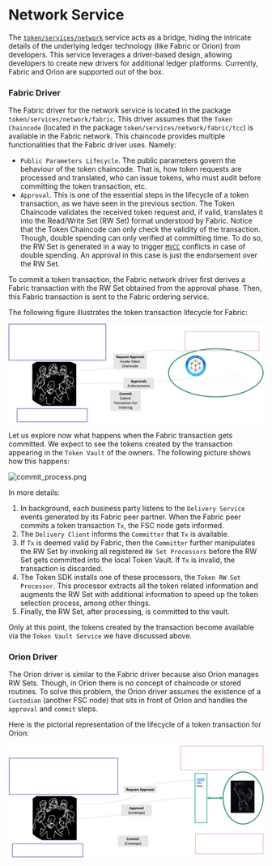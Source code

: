 # Network Service

The [`token/services/network`](./../../token/services/network) service acts as a bridge, hiding the intricate details of the underlying ledger technology (like Fabric or Orion) from developers.
This service leverages a driver-based design, allowing developers to create new drivers for additional ledger platforms.
Currently, Fabric and Orion are supported out of the box.

### Fabric Driver

The Fabric driver for the network service is located in the package `token/services/network/fabric`.
This driver assumes that the `Token Chaincode` (located in the package `token/services/network/fabric/tcc`)
is available in the Fabric network. This chaincode provides multiple functionalities that the Fabric driver uses.
Namely:
- `Public Parameters Lifecycle`. The public parameters govern the behaviour of the token chaincode. That is, how
  token requests are processed and translated, who can issue tokens, who must audit before committing the token transaction, etc.
- `Approval`. This is one of the essential steps in the lifecycle of a token transaction,
  as we have seen in the previous section. The Token Chaincode validates the received token request and, if valid, translates
  it into the Read/Write Set (RW Set) format understood by Fabric.
  Notice that the Token Chaincode can only check the validity of the transaction. Though, double spending can only verified
  at committing time. To do so, the RW Set is generated in a way to trigger [`MVCC`](https://hyperledger-fabric.readthedocs.io/en/release-1.3/arch-deep-dive.html#the-endorsing-peer-simulates-a-transaction-and-produces-an-endorsement-signature)
  conflicts in case of double spending.
  An approval in this case is just the endorsement over the RW Set.

To commit a token transaction, the Fabric network driver first derives a Fabric transaction with the RW Set
obtained from the approval phase. Then, this Fabric transaction is sent to the Fabric ordering service.

The following figure illustrates the token transaction lifecycle for Fabric:

![fabric_ttx_lifecycle.png](./../imgs/fabric_ttx_lifecycle.png)

Let us explore now what happens when the Fabric transaction gets committed.
We expect to see the tokens created by the transaction appearing in the `Token Vault` of the owners.
The following picture shows how this happens:

![commit_process.png](./../imgs/commit_process.png)

In more details:
1. In background, each business party listens to the `Delivery Service` events generated by its Fabric peer partner.
   When the Fabric peer commits a token transaction `Tx`, the FSC node gets informed.
2. The `Delivery Client` informs the `Committer` that `Tx` is available.
3. If `Tx` is deemed valid by Fabric, then the `Committer` further manipulates the RW Set by invoking all registered
   `RW Set Processors` before the RW Set gets committed into the local Token Vault. If `Tx` is invalid, the transaction is
   discarded.
4. The Token SDK installs one of these processors, the `Token RW Set Processor`. This processor extracts all the token
   related information and augments the RW Set with additional information to speed up the token selection process, among other things.
5. Finally, the RW Set, after processing, is committed to the vault.

Only at this point, the tokens created by the transaction become available via the `Token Vault Service` we have discussed above.

### Orion Driver

The Orion driver is similar to the Fabric driver because also Orion manages RW Sets.
Though, in Orion there is no concept of chaincode or stored routines.
To solve this problem, the Orion driver assumes the existence of a `Custodian` (another FSC node) that sits in front of Orion
and handles the `approval` and `commit` steps.

Here is the pictorial representation of the lifecycle of a token transaction for Orion:

![orion_ttx_lifecycle.png](./../imgs/orion_ttx_lifecycle.png)
